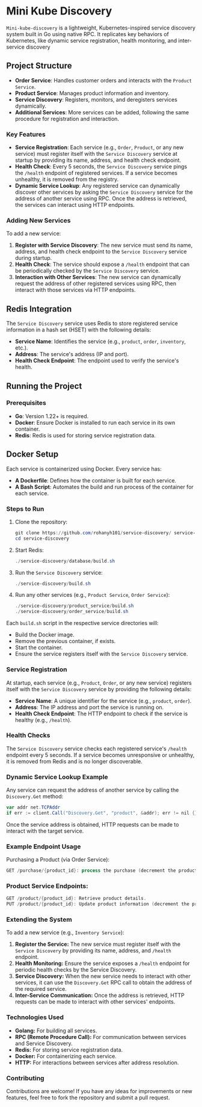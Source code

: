 # Mini Kube Discovery

`Mini-kube-discovery` is a lightweight, Kubernetes-inspired service discovery system built in Go using native RPC. It replicates key behaviors of Kubernetes, like dynamic service registration, health monitoring, and inter-service discovery

## Project Structure

- **Order Service**: Handles customer orders and interacts with the `Product Service`.
- **Product Service**: Manages product information and inventory.
- **Service Discovery**: Registers, monitors, and deregisters services dynamically.
- **Additional Services**: More services can be added, following the same procedure for registration and interaction.

### Key Features

- **Service Registration**: Each service (e.g., `Order`, `Product`, or any new service) must register itself with the `Service Discovery` service at startup by providing its name, address, and health check endpoint.
- **Health Check**: Every 5 seconds, the `Service Discovery` service pings the `/health` endpoint of registered services. If a service becomes unhealthy, it is removed from the registry.
- **Dynamic Service Lookup**: Any registered service can dynamically discover other services by asking the `Service Discovery` service for the address of another service using RPC. Once the address is retrieved, the services can interact using HTTP endpoints.

### Adding New Services

To add a new service:
1. **Register with Service Discovery**: The new service must send its name, address, and health check endpoint to the `Service Discovery` service during startup.
2. **Health Check**: The service should expose a `/health` endpoint that can be periodically checked by the `Service Discovery` service.
3. **Interaction with Other Services**: The new service can dynamically request the address of other registered services using RPC, then interact with those services via HTTP endpoints.

## Redis Integration

The `Service Discovery` service uses Redis to store registered service information in a hash set (HSET) with the following details:
- **Service Name**: Identifies the service (e.g., `product`, `order`, `inventory`, etc.).
- **Address**: The service's address (IP and port).
- **Health Check Endpoint**: The endpoint used to verify the service's health.

## Running the Project

### Prerequisites

- **Go**: Version 1.22+ is required.
- **Docker**: Ensure Docker is installed to run each service in its own container.
- **Redis**: Redis is used for storing service registration data.

## Docker Setup

Each service is containerized using Docker. Every service has:
- **A Dockerfile**: Defines how the container is built for each service.
- **A Bash Script**: Automates the build and run process of the container for each service.

### Steps to Run

1. Clone the repository:
    ```powershell
    git clone https://github.com/rohanyh101/service-discovery/ service-discovery
    cd service-discovery
    ```

2. Start Redis:
    ```powershell
    ./service-discovery/database/build.sh
    ```

3. Run the `Service Discovery` service:
    ```powershell
    ./service-discovery/build.sh
    ```

4. Run any other services (e.g., `Product Service`, `Order Service`):
    ```powershell
    ./service-discovery/product_service/build.sh
    ./service-discovery/order_service/build.sh
    ```
    
Each `build.sh` script in the respective service directories will:
- Build the Docker image.
- Remove the previous container, if exists.
- Start the container.
- Ensure the service registers itself with the `Service Discovery` service.

### Service Registration

At startup, each service (e.g., `Product`, `Order`, or any new service) registers itself with the `Service Discovery` service by providing the following details:
- **Service Name**: A unique identifier for the service (e.g., `product`, `order`).
- **Address**: The IP address and port the service is running on.
- **Health Check Endpoint**: The HTTP endpoint to check if the service is healthy (e.g., `/health`).

### Health Checks

The `Service Discovery` service checks each registered service's `/health` endpoint every 5 seconds. If a service becomes unresponsive or unhealthy, it is removed from Redis and is no longer discoverable.

### Dynamic Service Lookup Example

Any service can request the address of another service by calling the `Discovery.Get` method:

```powershell
var addr net.TCPAddr
if err := client.Call("Discovery.Get", "product", &addr); err != nil {}
```

Once the service address is obtained, HTTP requests can be made to interact with the target service.

### Example Endpoint Usage
Purchasing a Product (via Order Service):
```powershell
GET /purchase/{product_id}: process the purchase (decrement the product quantity by 1)
```

### Product Service Endpoints:
```powershell
GET /product/{product_id}: Retrieve product details.
PUT /product/{product_id}: Update product information (decrement the product quantity by 1).
```

### Extending the System
To add a new service (e.g., `Inventory Service`):

1. **Register the Service:** The new service must register itself with the `Service Discovery` by providing its name, address, and `/health` endpoint.
2. **Health Monitoring:** Ensure the service exposes a `/health` endpoint for periodic health checks by the Service Discovery.
3. **Service Discovery:** When the new service needs to interact with other services, it can use the `Discovery.Get` RPC call to obtain the address of the required service.
4. **Inter-Service Communication:** Once the address is retrieved, HTTP requests can be made to interact with other services' endpoints.

### Technologies Used
 - **Golang:** For building all services.
 - **RPC (Remote Procedure Call):** For communication between services and Service Discovery.
 - **Redis:** For storing service registration data.
 - **Docker:** For containerizing each service.
 - **HTTP:** For interactions between services after address resolution.

### Contributing
Contributions are welcome! If you have any ideas for improvements or new features, feel free to fork the repository and submit a pull request.
